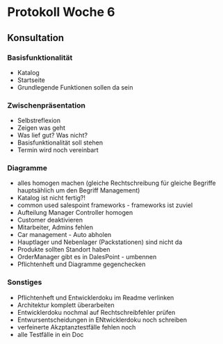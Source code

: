 # Protokoll Woche 6

## Konsultation

### Basisfunktionalität

- Katalog
- Startseite
- Grundlegende Funktionen sollen da sein

### Zwischenpräsentation

- Selbstreflexion
- Zeigen was geht
- Was lief gut? Was nicht?
- Basisfunktionalität soll stehen
- Termin wird noch vereinbart

### Diagramme

- alles homogen machen (gleiche Rechtschreibung für gleiche Begriffe hauptsählich um den Begriff Management)
- Katalog ist nicht fertig?!
- common used salespoint frameworks - frameworks ist zuviel
- Aufteilung Manager Controller homogen
- Customer deaktivieren
- Mitarbeiter, Admins fehlen
- Car management - Auto abholen
- Hauptlager und Nebenlager (Packstationen) sind nicht da
- Produkte sollten Standort haben
- OrderManager gibt es in DalesPoint - umbennen
- Pflichtenheft und Diagramme gegenchecken

### Sonstiges

- Pflichtenheft und Entwicklerdoku im Readme verlinken
- Architektur komplett überarbeiten
- Entwicklerdoku nochmal auf Rechtschreibfehler prüfen
- Entwursentscheidungen in ENtwicklerdoku noch schreiben
- verfeinerte Akzptanztestfälle fehlen noch
- alle Testfälle in ein Doc
